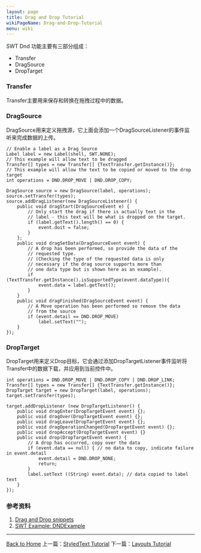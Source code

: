 ```yaml
---
layout: page
title: Drag and Drop Tutorial
wikiPageName: Drag-and-Drop-Tutorial
menu: wiki
---
```


SWT Dnd 功能主要有三部分组成：

* Transfer
* DragSource
* DropTarget

### Transfer

Transfer主要用来保存和转换在拖拽过程中的数据。

### DragSource

DragSource用来定义拖拽源，它上面会添加一个DragSourceListener的事件监听来完成数据的上传。

	// Enable a label as a Drag Source
	Label label = new Label(shell, SWT.NONE);
	// This example will allow text to be dragged
	Transfer[] types = new Transfer[] {TextTransfer.getInstance()};
	// This example will allow the text to be copied or moved to the drop target
	int operations = DND.DROP_MOVE | DND.DROP_COPY;
	
	DragSource source = new DragSource(label, operations);
	source.setTransfer(types);
	source.addDragListener(new DragSourceListener() {
		public void dragStart(DragSourceEvent e) {
			// Only start the drag if there is actually text in the
			// label - this text will be what is dropped on the target.
			if (label.getText().length() == 0) {
				event.doit = false;
			}
		};
		public void dragSetData(DragSourceEvent event) {
			// A drop has been performed, so provide the data of the 
			// requested type.
			// (Checking the type of the requested data is only 
			// necessary if the drag source supports more than 
			// one data type but is shown here as an example).
			if (TextTransfer.getInstance().isSupportedType(event.dataType)){
				event.data = label.getText();
			}
		}
		public void dragFinished(DragSourceEvent event) {
			// A Move operation has been performed so remove the data
			// from the source
			if (event.detail == DND.DROP_MOVE)
				label.setText("");
		}
	});


### DropTarget

DropTarget用来定义Drop目标，它会通过添加DropTargetListener事件监听将Transfer中的数据下载，并应用到当前控件中。

	int operations = DND.DROP_MOVE | DND.DROP_COPY | DND.DROP_LINK;
	Transfer[] types = new Transfer[] {TextTransfer.getInstance()};
	DropTarget target = new DropTarget(label, operations);
	target.setTransfer(types);
 	
	target.addDropListener (new DropTargetListener() {
		public void dragEnter(DropTargetEvent event) {};
		public void dragOver(DropTargetEvent event) {};
		public void dragLeave(DropTargetEvent event) {};
		public void dragOperationChanged(DropTargetEvent event) {};
		public void dropAccept(DropTargetEvent event) {}
		public void drop(DropTargetEvent event) {
			// A drop has occurred, copy over the data
			if (event.data == null) { // no data to copy, indicate failure in event.detail
				event.detail = DND.DROP_NONE;
				return;
			}
			label.setText ((String) event.data); // data copied to label text
		}
 	});

### 参考资料

1. [Drag and Drop snippets](http://www.eclipse.org/swt/snippets/#dnd)
2. [SWT Example: DNDExample](http://www.eclipse.org/swt/examples.php)

***
[Back to Home]({{site.baseurl}}/eclipse.tutorial/wiki/) 上一篇：[StyledText Tutorial](http://ecsoya.github.io/eclipse.tutorial/wiki/StyledText-Tutorial) 下一篇：[Layouts Tutorial](http://ecsoya.github.io/eclipse.tutorial/wiki/Layouts-Tutorial)